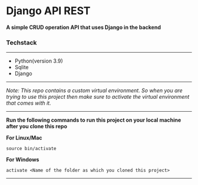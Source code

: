 # Django API REST

**A simple CRUD operation API that uses Django in the backend**

### Techstack

---

- Python(version 3.9)
- Sqlite
- Django

---

_Note: This repo contains a custom virtual environment. So when you are trying to use this project then make sure to activate the virtual environment that comes with it._

---

**Run the following commands to run this project on your local machine after you clone this repo**

**For Linux/Mac**

```
source bin/activate
```

**For Windows**

```
activate <Name of the folder as which you cloned this project>
```

<!-- **To run the backend code, first `cd to basicAPI `folder and run the following commands**

---

```

``` -->

---

